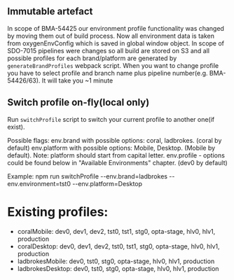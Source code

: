 ## Immutable artefact

In scope of BMA-54425 our environment profile functionality was changed by moving them out of build process.
Now all environment data is taken from oxygenEnvConfig which is saved in global window object.
In scope of SDO-7015 pipelines were changes so all build are stored on S3 and all possible profiles for each brand/platform are generated by `generateBrandProfiles` webpack script.
When you want to change profile you have to select profile and branch name plus pipeline number(e.g. BMA-54426/63). It will take you ~1 minute

## Switch profile on-fly(local only)

Run `switchProfile` script to switch your current profile to another one(if exist).

Possible flags:
env.brand with possible options: coral, ladbrokes.  (coral by default)
env.platform with possible options: Mobile, Desktop.  (Mobile by default). Note: platform should start from capital letter.
env.profile - options could be found below in "Available Environments" chapter.  (dev0 by default)

Example: npm run switchProfile --env.brand=ladbrokes --env.environment=tst0 --env.platform=Desktop

# Existing profiles:
* coralMobile:
dev0, dev1, dev2, tst0, tst1, stg0, opta-stage, hlv0, hlv1, production
* coralDesktop:
dev0, dev1, dev2, tst0, tst1, stg0, opta-stage, hlv0, hlv1, production
* ladbrokesMobile:
dev0, tst0, stg0, opta-stage, hlv0, hlv1, production
* ladbrokesDesktop:
dev0, tst0, stg0, opta-stage, hlv0, hlv1, production